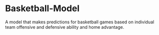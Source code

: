 # Basketball-Model
A model that makes predictions for basketball games based on individual team offensive and defensive ability and home advantage.
